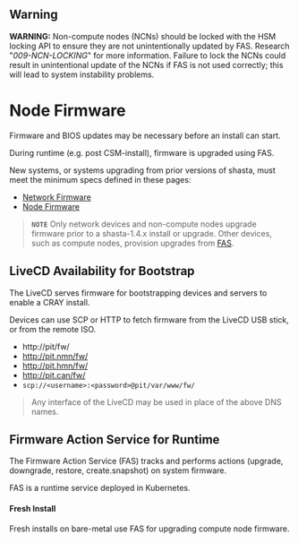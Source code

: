 ## Warning

**WARNING:** Non-compute nodes (NCNs) should be locked with the HSM locking API to ensure they are not unintentionally updated by FAS. Research "*009-NCN-LOCKING*" for more information. Failure to lock the NCNs could result in unintentional update of the NCNs if FAS is not used correctly; this will lead to system instability problems.

# Node Firmware

Firmware and BIOS updates may be necessary before an install can start.

During runtime (e.g. post CSM-install), firmware is upgraded using FAS.

New systems, or systems upgrading from prior versions of shasta, must meet the minimum specs defined in these pages:
- [Network Firmware](251-FIRMWARE-NETWORK.md)
- [Node Firmware](252-FIRMWARE-NODE.md)

> **`NOTE`** Only network devices and non-compute nodes upgrade firmware prior to a shasta-1.4.x install or upgrade. Other devices, such as compute nodes, provision upgrades from [FAS](#firmware-action-service-for-runtime).

## LiveCD Availability for Bootstrap

The LiveCD serves firmware for bootstrapping devices and servers to enable a CRAY install.

Devices can use SCP or HTTP to fetch firmware from the LiveCD USB stick, or from the remote ISO.

- http://pit/fw/
- http://pit.nmn/fw/
- http://pit.hmn/fw/
- http://pit.can/fw/
- `scp://<username>:<password>@pit/var/www/fw/`

> Any interface of the LiveCD may be used in place of the above DNS names.

## Firmware Action Service for Runtime

The Firmware Action Service (FAS) tracks and performs actions (upgrade, downgrade, restore, create.snapshot) on system firmware.

FAS is a runtime service deployed in Kubernetes.

#### Fresh Install

Fresh installs on bare-metal use FAS for upgrading compute node firmware.